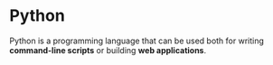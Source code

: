 # Python







Python is a programming language that can be used both for writing **command-line scripts** or building **web applications**.































































